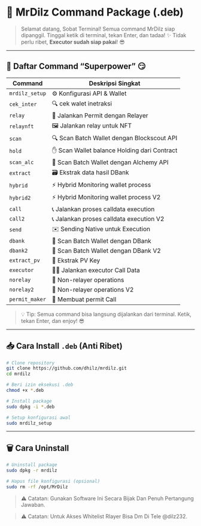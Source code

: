 # 🚀 MrDilz Command Package (.deb)

> Selamat datang, Sobat Terminal!
> Semua command MrDilz siap dipanggil. Tinggal ketik di terminal, tekan Enter, dan tadaa! ✨
> Tidak perlu ribet, **Executor sudah siap pakai**! 😎

---

## 🎯 Daftar Command “Superpower” 😏

| Command        | Deskripsi Singkat                           |
| -------------- | ------------------------------------------- |
| `mrdilz_setup` | ⚙️ Konfigurasi API & Wallet                 |
| `cek_inter`    | 🔍 cek walet inetraksi                      |
| `relay`        | 🔌 Jalankan Permit dengan Relayer           |
| `relaynft`     | 🖼️ Jalankan relay untuk NFT                |
| `scan`         | 🔍 Scan Batch Wallet dengan Blockscout API  |
| `hold`         | ✋ Scan Wallet balance Holding dari Contract |
| `scan_alc`     | 🧪 Scan Batch Wallet dengan Alchemy API     |
| `extract`      | 🗃️ Ekstrak data hasil DBank                |
| `hybrid`       | ⚡ Hybrid Monitoring wallet process          |
| `hybrid2`      | ⚡ Hybrid Monitoring wallet process V2       |
| `call`         | 📞 Jalankan proses calldata execution       |
| `call2`        | 📞 Jalankan proses calldata execution V2    |
| `send`         | ✉️ Sending Native untuk Execution           |
| `dbank`        | 🏦 Scan Batch Wallet dengan DBank           |
| `dbank2`       | 🏦 Scan Batch Wallet dengan DBank V2        |
| `extract_pv`   | 🔑 Ekstrak PV Key                           |
| `executor`     | 👨‍💻 Jalankan executor Call Data           |
| `norelay`      | 🚫 Non-relayer operations                   |
| `norelay2`     | 🚫 Non-relayer operations V2                |
| `permit_maker` | 📝 Membuat permit Call                      |

> 💡 Tip: Semua command bisa langsung dijalankan dari terminal. Ketik, tekan Enter, dan enjoy! 😎

---

## 📥 Cara Install `.deb` (Anti Ribet)

```bash
# Clone repository
git clone https://github.com/dhilz/mrdilz.git
cd mrdilz

# Beri izin eksekusi .deb
chmod +x *.deb

# Install package
sudo dpkg -i *.deb

# Setup konfigurasi awal
sudo mrdilz_setup
```

---

## 🗑️ Cara Uninstall

```bash
# Uninstall package
sudo dpkg -r mrdilz

# Hapus file konfigurasi (opsional)
sudo rm -rf /opt/MrDilz
```

> ⚠️ Catatan: Gunakan Software Ini Secara Bijak Dan Penuh Pertangung Jawaban.

> ⚠️ Catatan: Untuk Akses Whitelist Rlayer Bisa Dm Di Tele @dilz232.

